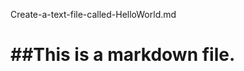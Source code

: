 Create-a-text-file-called-HelloWorld.md

##This is a markdown file.
=======================================
